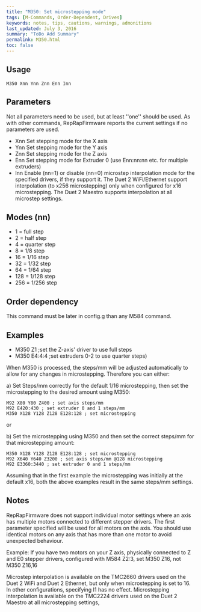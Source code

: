 ```yaml
---
title: "M350: Set microstepping mode" 
tags: [M-Commands, Order-Dependent, Drives]
keywords: notes, tips, cautions, warnings, admonitions
last_updated: July 3, 2016
summary: "ToDo Add Summary"
permalink: M350.html
toc: false
---
```



## Usage ##
```
M350 Xnn Ynn Znn Enn Inn
```

## Parameters ##

Not all parameters need to be used, but at least ''one'' should be used. As with other commands, RepRapFirmware reports the current settings if no parameters are used.
+ Xnn Set stepping mode for the X axis
+ Ynn Set stepping mode for the Y axis
+ Znn Set stepping mode for the Z axis
+ Enn Set stepping mode for Extruder 0 (use Enn:nn:nn etc. for multiple extruders)
+ Inn Enable (nn=1) or disable (nn=0) microstep interpolation mode for the specified drivers, if they support it. The Duet 2 WiFi/Ethernet support interpolation (to x256 microstepping) only when configured for x16 microstepping. The Duet 2 Maestro supports interpolation at all microstep settings.

## Modes (nn) ##

+ 1 = full step
+ 2 = half step
+ 4 = quarter step
+ 8 = 1/8 step
+ 16 = 1/16 step
+ 32 = 1/32 step
+ 64 = 1/64 step
+ 128 = 1/128 step
+ 256 = 1/256 step


## Order dependency ##

This command must be later in config.g than any M584 command.

## Examples ##

+ M350 Z1 ;set the Z-axis' driver to use full steps
+ M350 E4:4:4 ;set extruders 0-2 to use quarter steps)

When M350 is processed, the steps/mm will be adjusted automatically to allow for any changes in microstepping. Therefore you can either:

a) Set Steps/mm correctly for the default 1/16 microstepping, then set the microstepping to the desired amount using M350:

```
M92 X80 Y80 Z400 ; set axis steps/mm
M92 E420:430 ; set extruder 0 and 1 steps/mm
M350 X128 Y128 Z128 E128:128 ; set microstepping
```

or

b) Set the microstepping using M350 and then set the correct steps/mm for that microstepping amount:

```
M350 X128 Y128 Z128 E128:128 ; set microstepping
M92 X640 Y640 Z3200 ; set axis steps/mm @128 microstepping
M92 E3360:3440 ; set extruder 0 and 1 steps/mm
```

Assuming that in the first example the microstepping was initially at the default x16, both the above examples result in the same steps/mm settings.

## Notes ##

RepRapFirmware does not support individual motor settings where an axis has multiple motors connected to different stepper drivers. The first parameter specified will be used for all motors on the axis. You should use identical motors on any axis that has more than one motor to avoid unexpected behaviour.

Example: If you have two motors on your Z axis, physically connected to Z and E0 stepper drivers, configured with M584 Z2:3, set M350 Z16, not M350 Z16,16

Microstep interpolation is available on the TMC2660 drivers used on the Duet 2 WiFi and Duet 2 Ethernet, but only when microstepping is set to 16. In other configurations, specifying I1 has no effect. Microstepping interpolation is available on the TMC2224 drivers used on the Duet 2 Maestro at all microstepping settings,

